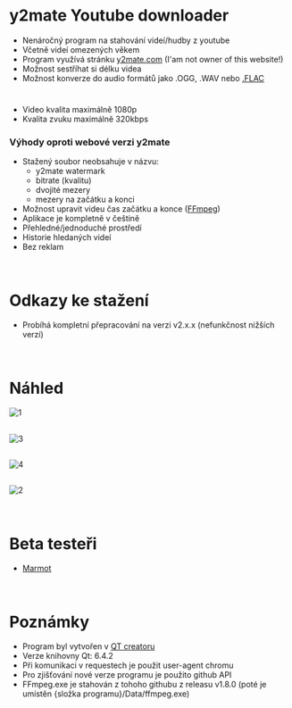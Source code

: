 # y2mate Youtube downloader

- Nenáročný program na stahování videí/hudby z youtube
- Včetně videí omezených věkem
- Program využívá stránku [y2mate.com](https://www.y2mate.com/) (I'am not owner of this website!)
- Možnost sestříhat si délku videa
- Možnost konverze do audio formátů jako .OGG, .WAV nebo [.FLAC](https://cs.wikipedia.org/wiki/Free_Lossless_Audio_Codec)
#
- Video kvalita maximálně 1080p
- Kvalita zvuku maximálně 320kbps

### Výhody oproti webové verzi y2mate
- Stažený soubor neobsahuje v názvu:
  - y2mate watermark
  - bitrate (kvalitu)
  - dvojité mezery
  - mezery na začátku a konci
- Možnost upravit videu čas začátku a konce ([FFmpeg](https://ffmpeg.org/))
- Aplikace je kompletně v češtině
- Přehledné/jednoduché prostředí
- Historie hledaných videí
- Bez reklam

<br/>

# Odkazy ke stažení

- Probíhá kompletní přepracování na verzi v2.x.x (nefunkčnost nižších verzí)

<br/>

# Náhled
![1](https://user-images.githubusercontent.com/82058894/225476708-53543cef-ffbd-40cd-95f1-556ec382208f.png)
##
![3](https://user-images.githubusercontent.com/82058894/225476735-3afd7a9f-4ce0-4eab-8404-3d45a4ff1faf.png)
##
![4](https://user-images.githubusercontent.com/82058894/225476745-3c9b024e-3c1b-437b-b0b9-6e3e6f8a4b0b.png)
##
![2](https://user-images.githubusercontent.com/82058894/225476721-b1a4583c-81f2-452d-91c8-4446158b5806.png)

<br/>

# Beta testeři
- [Marmot](https://github.com/MarmotLand)

<br/>

# Poznámky

- Program byl vytvořen v [QT creatoru](https://www.qt.io/product/development-tools)
- Verze knihovny Qt: 6.4.2
- Při komunikaci v requestech je použit user-agent chromu
- Pro zjišťování nové verze programu je použito github API
- FFmpeg.exe je stahován z tohoho githubu z releasu v1.8.0 (poté je umístěn {složka programu}/Data/ffmpeg.exe)

